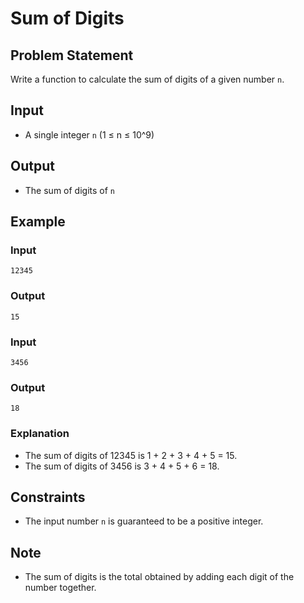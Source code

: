 # Sum of Digits

## Problem Statement

Write a function to calculate the sum of digits of a given number `n`.

## Input

- A single integer `n` (1 ≤ n ≤ 10^9)

## Output

- The sum of digits of `n`

## Example

### Input

```
12345
```

### Output

```
15
```

### Input

```
3456
```

### Output

```
18
```

### Explanation

- The sum of digits of 12345 is 1 + 2 + 3 + 4 + 5 = 15.
- The sum of digits of 3456 is 3 + 4 + 5 + 6 = 18.

## Constraints

- The input number `n` is guaranteed to be a positive integer.

## Note

- The sum of digits is the total obtained by adding each digit of the number together.
